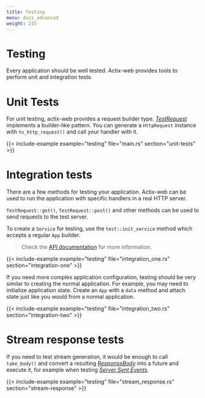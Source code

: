 ```yaml
---
title: Testing
menu: docs_advanced
weight: 215
---
```


# Testing

Every application should be well tested. Actix-web provides tools to perform unit and integration tests.

# Unit Tests

For unit testing, actix-web provides a request builder type. [_TestRequest_][testrequest] implements a builder-like pattern. You can generate a `HttpRequest` instance with `to_http_request()` and call your handler with it.

{{< include-example example="testing" file="main.rs" section="unit-tests" >}}

# Integration tests

There are a few methods for testing your application. Actix-web can be used to run the application with specific handlers in a real HTTP server.

`TestRequest::get()`, `TestRequest::post()` and other methods can be used to send requests to the test server.

To create a `Service` for testing, use the `test::init_service` method which accepts a regular `App` builder.

> Check the [API documentation][actixdocs] for more information.

{{< include-example example="testing" file="integration_one.rs" section="integration-one" >}}

If you need more complex application configuration, testing should be very similar to creating the normal application. For example, you may need to initialize application state. Create an `App` with a `data` method and attach state just like you would from a normal application.

{{< include-example example="testing" file="integration_two.rs" section="integration-two" >}}

# Stream response tests

If you need to test stream generation, it would be enough to call `take_body()` and convert a resulting [_ResponseBody_][responsebody] into a future and execute it, for example when testing [_Server Sent Events_][serversentevents].

{{< include-example example="testing" file="stream_response.rs" section="stream-response" >}}

[serversentevents]: https://developer.mozilla.org/en-US/docs/Web/API/Server-sent_events/Using_server-sent_events
[responsebody]: https://docs.rs/actix-web/4/actix_web/body/enum.ResponseBody.html
[actixdocs]: https://docs.rs/actix-web/4/actix_web/test/index.html
[testrequest]: https://docs.rs/actix-web/4/actix_web/test/struct.TestRequest.html
